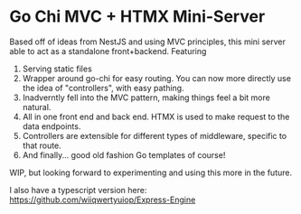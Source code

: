 # Go Chi MVC + HTMX Mini-Server

Based off of ideas from NestJS and using MVC principles, this mini server able to act as a standalone front+backend. Featuring

1) Serving static files
2) Wrapper around go-chi for easy routing. You can now more directly use the idea of "controllers", with easy pathing.
3) Inadverntly fell into the MVC pattern, making things feel a bit more natural.
4) All in one front end and back end. HTMX is used to make request to the data endpoints.
5) Controllers are extensible for different types of middleware, specific to that route.
6) And finally... good old fashion Go templates of course!

WIP, but looking forward to experimenting and using this more in the future.

I also have a typescript version here: https://github.com/wiiqwertyuiop/Express-Engine

